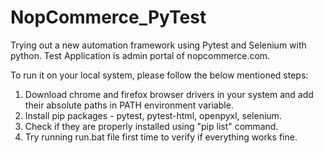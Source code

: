 # NopCommerce_PyTest
Trying out a new automation framework using Pytest and Selenium with python. Test Application is admin portal of nopcommerce.com.


To run it on your local system, please follow the below mentioned steps:
1. Download chrome and firefox browser drivers in your system and add their absolute paths in PATH environment variable.
2. Install pip packages - pytest, pytest-html, openpyxl, selenium.
3. Check if they are properly installed using "pip list" command.
4. Try running run.bat file first time to verify if everything works fine.

